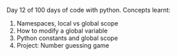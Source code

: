 Day 12 of 100 days of code with python. Concepts learnt:
1. Namespaces, local vs global scope
2. How to modify a global variable
3. Python constants and global scope
4. Project: Number guessing game
